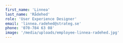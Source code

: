 ```yaml
---
first_name: 'Linnea'
last_name: 'Rådehed'
role: 'User Experience Designer'
email: 'linnea.radehed@strateg.se'
phone: '070-784 63 08'
image: '/media/uploads/employee-linnea-radehed.jpg'
---
```

